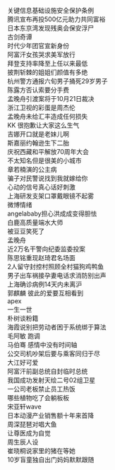 关键信息基础设施安全保护条例  
腾讯宣布再投500亿元助力共同富裕  
日本东京湾发现残奥会保安浮尸  
古剑奇谭  
时代少年团官宣新身份  
阿富汗女孩哭求美军放行  
拜登支持率降至上任以来最低  
披荆斩棘的姐姐们颜值有多绝  
杭州警方通报六旬男子捅死29岁男子  
陈露方否认索要分手费  
孟晚舟引渡案将于10月21日裁决  
浙江卫视的彩蛋是周杰伦  
孟晚舟未给汇丰造成任何损失  
KK 很抱歉让大家这么生气  
吉娜开口就是老妹儿啊  
斯嘉丽约翰逊生下二胎  
庆祝西藏和平解放70周年大会  
不太知名但是很美的小城市  
章若楠演的公主病  
骗子对民警说找到我就嫁给你  
心动的信号真心话好刺激  
上海研发支架口罩戴眼镜不起雾  
微博情绪  
angelababy担心洪成成变得胆怯  
白鹿高质量端水大师  
被豆豆笑死了  
孟晚舟  
近2万名干警向纪委监委投案  
陈思铭重现赵琦君名场面  
2人留守封控村照顾全村猫狗鸡鸭鱼  
男子出车祸接孕妻电话求消防别出声  
上海确诊病例14天内未离沪  
郭麒麟 彼此的爱要互相看到  
apex  
一生一世  
朴树谈粉籍  
海霞说别把劳动者困于系统绑于算法  
毛阿敏 跑调  
马伯骞 感情中没有时间轴  
公交司机吵架后要与乘客同归于尽  
大江好可爱  
阿富汗前副总统自封临时总统  
我国成功发射天绘二号02组卫星  
一公司老板禁止员工热饭  
哪些植物吃了会躺板板  
宋亚轩wave  
日本动漫产业销售额十年来首降  
周深琵琶对唱大鱼  
让尊医成为自觉  
周生辰人设  
崔晓桐说家里的猪在等她  
10岁盲童独自出门妈妈默默跟随  
